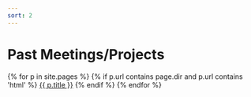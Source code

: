 ```yaml
---
sort: 2
---
```


# Past Meetings/Projects

{% for p in site.pages %}
{% if p.url contains page.dir and p.url contains 'html' %}
<a href="{{ p.url | relative_url }}" target="_blank">{{ p.title }}</a>
{% endif %}
{% endfor %}

